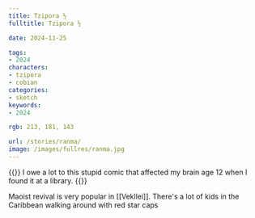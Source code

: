 ```yaml
---
title: Tzipora ½
fulltitle: Tzipora ½

date: 2024-11-25

tags:
- 2024
characters:
- tzipora
- cobian
categories:
- sketch
keywords:
- 2024

rgb: 213, 181, 143

url: /stories/ranma/
image: /images/fullres/ranma.jpg
---
```

{{<note caption>}}
I owe a lot to this stupid comic that affected my brain age 12 when I found it at a library.
{{</note>}}

Maoist revival is very popular in [[Vekllei]]. There's a lot of kids in the Caribbean walking around with red star caps
